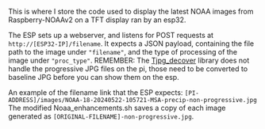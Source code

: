 This is where I store the code used to display the latest NOAA images from Raspberry-NOAAv2 on a TFT display ran by an esp32.

The ESP sets up a webserver, and listens for POST requests at `http://[ESP32-IP]/filename`. It expects a JSON payload, containing the file path to the image under `"filename"`, and the type of processing of the image under `"proc_type"`.
REMEMBER: The [Tjpg_decover](https://github.com/Bodmer/TJpg_Decoder) library does not handle the progressive JPG files on the pi, those need to be converted to baseline JPG before you can show them on the esp. 

An example of the filename link that the ESP expects: 
`[PI-ADDRESS]/images/NOAA-18-20240522-105721-MSA-precip-non-progressive.jpg`
The modified Noaa_enhancements.sh saves a copy of each image generated as `[ORIGINAL-FILENAME]-non-progressive.jpg`.
